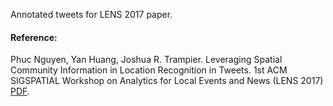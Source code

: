 Annotated tweets for LENS 2017 paper.

#### Reference:

Phuc Nguyen, Yan Huang, Joshua R. Trampier. Leveraging Spatial Community Information in Location Recognition in Tweets. 1st ACM SIGSPATIAL Workshop on Analytics for Local Events and News (LENS 2017) [PDF](https://phucng.github.io/pubs/LENS17.pdf).

